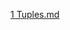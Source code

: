 
[1 Tuples.md](https://github.com/chethanhn29/-Python-for-Data-Science-and-Machine-Learning-Evolution-A-30-Day-Transformation-/files/10738338/1.Tuples.md)
